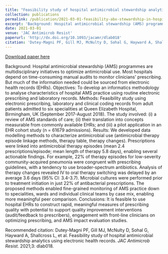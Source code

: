 ```yaml
---
title: "Feasibility study of hospital antimicrobial stewardship analytics using electronic health records"
collection: publications
permalink: /publication/2021-03-01-feasibility-abx-stewardship-in-hospital
excerpt: 'Background: Hospital antimicrobial stewardship (AMS) programmes are multidisciplinary initiatives to optimize antimicrobial use. Most hospitals depend on time-consuming manual audits to monitor clinicians&apos; prescribing. But much of the information needed could be sourced from electronic health records (EHRs). Objectives: To develop an informatics methodology to analyse characteristics of hospital AMS practice using routine electronic prescribing and laboratory records. Methods: Feasibility study using electronic prescribing, laboratory and clinical coding records from adult patients admitted to six specialities at Queen Elizabeth Hospital, Birmingham, UK (September 2017-August 2018). The study involved: (i) a review of AMS standards of care; (ii) their translation into concepts measurable from commonly available EHRs; and (iii) a pilot application in an EHR cohort study (n = 61679 admissions). Results: We developed data modelling methods to characterize antimicrobial use (antimicrobial therapy episode linkage methods, therapy table, therapy changes). Prescriptions were linked into antimicrobial therapy episodes (mean 2.4 prescriptions/episode; mean length of therapy 5.8 days), enabling several actionable findings. For example, 22% of therapy episodes for low-severity community-acquired pneumonia were congruent with prescribing guidelines, with a tendency to use broader-spectrum antibiotics. Analysis of therapy changes revealed IV to oral therapy switching was delayed by an average 3.6 days (95% CI: 3.4-3.7). Microbial cultures were performed prior to treatment initiation in just 22% of antibacterial prescriptions. The proposed methods enabled fine-grained monitoring of AMS practice down to specialities, wards and individual clinical teams by case mix, enabling more meaningful peer comparison. Conclusions: It is feasible to use hospital EHRs to construct rapid, meaningful measures of prescribing quality with potential to support quality improvement interventions (audit/feedback to prescribers), engagement with front-line clinicians on optimizing prescribing, and AMS impact evaluation studies.'
date: 2021-03-01
venue: 'JAC Antimicrob Resist'
paperurl: 'http://dx.doi.org/10.1093/jacamr/dlab018'
citation: 'Dutey-Magni PF, Gill MJ, McNulty D, Sohal G, Hayward A, Shallcross L, et al. Feasibility study of hospital antimicrobial stewardship analytics using electronic health records. <i>JAC Antimicrob Resist.</i> 2021;3: dlab018.'
---
```


<a href='http://dx.doi.org/10.1093/jacamr/dlab018'>Download paper here</a>

Background: Hospital antimicrobial stewardship (AMS) programmes are multidisciplinary initiatives to optimize antimicrobial use. Most hospitals depend on time-consuming manual audits to monitor clinicians&apos; prescribing. But much of the information needed could be sourced from electronic health records (EHRs). Objectives: To develop an informatics methodology to analyse characteristics of hospital AMS practice using routine electronic prescribing and laboratory records. Methods: Feasibility study using electronic prescribing, laboratory and clinical coding records from adult patients admitted to six specialities at Queen Elizabeth Hospital, Birmingham, UK (September 2017-August 2018). The study involved: (i) a review of AMS standards of care; (ii) their translation into concepts measurable from commonly available EHRs; and (iii) a pilot application in an EHR cohort study (n = 61679 admissions). Results: We developed data modelling methods to characterize antimicrobial use (antimicrobial therapy episode linkage methods, therapy table, therapy changes). Prescriptions were linked into antimicrobial therapy episodes (mean 2.4 prescriptions/episode; mean length of therapy 5.8 days), enabling several actionable findings. For example, 22% of therapy episodes for low-severity community-acquired pneumonia were congruent with prescribing guidelines, with a tendency to use broader-spectrum antibiotics. Analysis of therapy changes revealed IV to oral therapy switching was delayed by an average 3.6 days (95% CI: 3.4-3.7). Microbial cultures were performed prior to treatment initiation in just 22% of antibacterial prescriptions. The proposed methods enabled fine-grained monitoring of AMS practice down to specialities, wards and individual clinical teams by case mix, enabling more meaningful peer comparison. Conclusions: It is feasible to use hospital EHRs to construct rapid, meaningful measures of prescribing quality with potential to support quality improvement interventions (audit/feedback to prescribers), engagement with front-line clinicians on optimizing prescribing, and AMS impact evaluation studies.

Recommended citation: Dutey-Magni PF, Gill MJ, McNulty D, Sohal G, Hayward A, Shallcross L, et al. Feasibility study of hospital antimicrobial stewardship analytics using electronic health records. <i>JAC Antimicrob Resist.</i> 2021;3: dlab018.